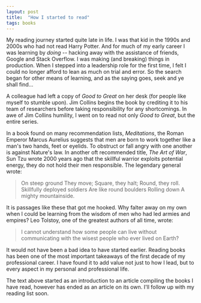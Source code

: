 ```yaml
---
layout: post
title:  "How I started to read"
tags: books
---
```

My reading journey started quite late in life.
I was that kid in the 1990s and 2000s who had not read Harry Potter.
And for much of my early career I was learning by _doing_ --
hacking away with the assistance of friends, Google and Stack Overflow.
I was making (and breaking) things in production.
When I stepped into a leadership role for the first time,
I felt I could no longer afford to lean as much on trial and error.
So the search began for other means of learning, 
and as the saying goes, seek and ye shall find...

A colleague had left a copy of _Good to Great_ on her desk
(for people like myself to stumble upon).
Jim Collins begins the book by crediting it
to his team of researchers before taking responsibility for any shortcomings.
In awe of Jim Collins humility, I went on to read not only _Good to Great_,
but the entire series.

In a book found on many recommendation lists, _Meditations_,
the Roman Emperor Marcus Aurelius suggests
that men are born to work together like a man's two hands, feet or eyelids.
To obstruct or fall angry with one another is against Nature's law.
In another oft recommended title, _The Art of War_, Sun Tzu wrote 2000 years ago
that the skillful warrior exploits potential energy,
they do not hold their men responsible. The legendary general wrote:

> On steep ground
> They move;
> Square, they halt;
> Round, they roll.
> Skillfully deployed soldiers
> Are like round boulders
> Rolling down
> A mighty mountainside.

It is passages like these that got me hooked.
Why falter away on my own when I could be learning
from the wisdom of men who had led armies and empires?
Leo Tolstoy, one of the greatest authors of all time, wrote:

> I cannot understand how some people can live without communicating with the wisest people who ever lived on Earth?

It would not have been a bad idea to have started earlier.
Reading books has been one of the most important takeaways
of the first decade of my professional career.
I have found it to add value not just to how I lead,
but to every aspect in my personal and professional life.

The text above started as an introduction to an article 
compiling the books I have read, however has ended as an article on its own.
I'll follow up with my reading list soon.